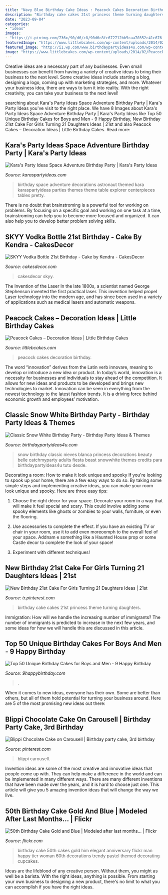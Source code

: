 ```yaml
---
title: "Navy Blue Birthday Cake Ideas : Peacock Cakes Decoration Birthday"
description: "Birthday cake cakes 21st princess theme turning daughters"
date: "2023-09-04"
categories:
- "ideas"
images:
- "https://i.pinimg.com/736x/90/d6/c8/90d6c8fc672712bb5caa70352c41c676.jpg"
featuredImage: "https://www.littlebcakes.com/wp-content/uploads/2014/02/Peacock-Wedding-Cakes.jpg"
featured_image: "http://i1.wp.com/www.birthdaypartyideas4u.com/wp-content/uploads/2016/05/Classic-Snow-White-Birthday-Party-Tutu.jpg"
image: "https://www.littlebcakes.com/wp-content/uploads/2014/02/Peacock-Wedding-Cakes.jpg"
---
```



Creative ideas are a necessary part of any businesses. Even small businesses can benefit from having a variety of creative ideas to bring their business to the next level. Some creative ideas include starting a blog, designing a logo, coming up with marketing strategies, and more. Whatever your business idea, there are ways to turn it into reality. With the right creativity, you can take your business to the next level!

	

		
searching about Kara&#039;s Party Ideas Space Adventure Birthday Party | Kara&#039;s Party Ideas you've visit to the right place. We have 8 Images about Kara&#039;s Party Ideas Space Adventure Birthday Party | Kara&#039;s Party Ideas like Top 50 Unique Birthday Cakes for Boys and Men - 9 Happy Birthday, New Birthday 21st Cake For Girls Turning 21 Daughters Ideas | 21st and also Peacock Cakes – Decoration Ideas | Little Birthday Cakes. Read more:
		
    
## Kara&#039;s Party Ideas Space Adventure Birthday Party | Kara&#039;s Party Ideas

<img loading=lazy src="https://karaspartyideas.com/wp-content/uploads/2019/06/Space-Adventure-Birthday-Party-via-Karas-Party-Ideas-KarasPartyIdeas.com11.jpeg" onerror="this.onerror=null;this.src='https://tse3.mm.bing.net/th?id=OIP.81diPbMpXC1yTorjpW0ZTwHaLH&amp;pid=15.1';" alt="Kara&#039;s Party Ideas Space Adventure Birthday Party | Kara&#039;s Party Ideas">

_Source: karaspartyideas.com_

>birthday space adventure decorations astronaut themed kara karaspartyideas parties themes theme table explorer centerpieces tables pretty. 

	

There is no doubt that brainstroming is a powerful tool for working on problems. By focusing on a specific goal and working on one task at a time, brainstroming can help you to become more focused and organized. It can also help you to develop better problem solving skills.

    
## SKYY Vodka Bottle 21st Birthday - Cake By Kendra - CakesDecor

<img loading=lazy src="https://pic.cakesdecor.com/m/po9r4d0emufij5llsslo.jpg" onerror="this.onerror=null;this.src='https://tse2.mm.bing.net/th?id=OIP.DOLOqLt41hFbnnA-LRrTLAHaJ0&amp;pid=15.1';" alt="SKYY Vodka Bottle 21st Birthday - Cake by Kendra - CakesDecor">

_Source: cakesdecor.com_

>cakesdecor skyy. 

	

The Invention of the Laser
In the late 1800s, a scientist named George Stephenson invented the first practical laser. This invention helped propel Laser technology into the modern age, and has since been used in a variety of applications such as medical lasers and automatic weapons.

    
## Peacock Cakes – Decoration Ideas | Little Birthday Cakes

<img loading=lazy src="https://www.littlebcakes.com/wp-content/uploads/2014/02/Peacock-Wedding-Cakes.jpg" onerror="this.onerror=null;this.src='https://tse1.mm.bing.net/th?id=OIP.QmrgadVDAR4fUvHLkvVZFwHaLG&amp;pid=15.1';" alt="Peacock Cakes – Decoration Ideas | Little Birthday Cakes">

_Source: littlebcakes.com_

>peacock cakes decoration birthday. 

	

The word “innovation” derives from the Latin verb innovare, meaning to develop or introduce a new idea or product. In today’s world, innovation is a necessity for businesses and individuals to stay ahead of the competition. It allows for new ideas and products to be developed and brings new technologies to market. Innovation can be seen in everything from the newest technology to the latest fashion trends. It is a driving force behind economic growth and employees’ motivation.

    
## Classic Snow White Birthday Party - Birthday Party Ideas &amp; Themes

<img loading=lazy src="http://i1.wp.com/www.birthdaypartyideas4u.com/wp-content/uploads/2016/05/Classic-Snow-White-Birthday-Party-Tutu.jpg" onerror="this.onerror=null;this.src='https://tse4.mm.bing.net/th?id=OIP.TNX_cQ_ZR28B45TruoNmHgHaJ4&amp;pid=15.1';" alt="Classic Snow White Birthday Party - Birthday Party Ideas &amp; Themes">

_Source: birthdaypartyideas4u.com_

>snow birthday classic nieves blanca princess decorations beauty belle catchmyparty adults fiesta beast snowwhite themes credits para birthdaypartyideas4u tutu desde. 

	

Decorating a room: How to make it look unique and spooky
If you're looking to spook up your home, there are a few easy ways to do so. By taking some simple steps and implementing creative ideas, you can make your room look unique and spooky. Here are three easy tips:
1. Choose the right décor for your space. Decorate your room in a way that will make it feel special and scary. This could involve adding some spooky elements like ghosts or zombies to your walls, furniture, or even the flooring.

2. Use accessories to complete the effect. If you have an existing TV or chair in your room, use it to add even moreoomph to the overall feel of your space. Addnam e something like a Haunted House prop or some Castle decor to complete the look of your space!

3. Experiment with different techniques!

    
## New Birthday 21st Cake For Girls Turning 21 Daughters Ideas | 21st

<img loading=lazy src="https://i.pinimg.com/736x/90/d6/c8/90d6c8fc672712bb5caa70352c41c676.jpg" onerror="this.onerror=null;this.src='https://tse1.mm.bing.net/th?id=OIP.zhd66NJFdkXtEqPsR2ljiAAAAA&amp;pid=15.1';" alt="New Birthday 21st Cake For Girls Turning 21 Daughters Ideas | 21st">

_Source: tr.pinterest.com_

>birthday cake cakes 21st princess theme turning daughters. 

	

Immigration: How will we handle the increasing number of immigrants?
The number of immigrants is predicted to increase in the next few years, and some ideas for how we will handle this are discussed in this article.

    
## Top 50 Unique Birthday Cakes For Boys And Men - 9 Happy Birthday

<img loading=lazy src="https://www.9happybirthday.com/wp-content/uploads/2017/09/Golden-Birthday-Cake-640x854.jpg" onerror="this.onerror=null;this.src='https://tse3.mm.bing.net/th?id=OIP.9s0Qrow2P4lfGjpyUfaOfAHaJ4&amp;pid=15.1';" alt="Top 50 Unique Birthday Cakes for Boys and Men - 9 Happy Birthday">

_Source: 9happybirthday.com_

>. 

	

When it comes to new ideas, everyone has their own. Some are better than others, but all of them hold potential for turning your business around. Here are 5 of the most promising new ideas out there: 

    
## Blippi Chocolate Cake On Carousell | Birthday Party Cake, 3rd Birthday

<img loading=lazy src="https://i.pinimg.com/736x/8b/ab/04/8bab0458dca1cbe582008d6d784f9b2d.jpg" onerror="this.onerror=null;this.src='https://tse3.mm.bing.net/th?id=OIP.3PIMydaCBxDHVt95l4hDOQHaJ3&amp;pid=15.1';" alt="Blippi Chocolate Cake on Carousell | Birthday party cake, 3rd birthday">

_Source: pinterest.com_

>blippi carousell. 

	

Invention ideas are some of the most creative and innovative ideas that people come up with. They can help make a difference in the world and can be implemented in many different ways. There are many different inventions that have been made over the years, and it is hard to choose just one. This article will give you 5 amazing invention ideas that will change the way we live.

    
## 50th Birthday Cake Gold And Blue | Modeled After Last Months… | Flickr

<img loading=lazy src="https://c1.staticflickr.com/9/8333/8112705861_108ab643d9_b.jpg" onerror="this.onerror=null;this.src='https://tse2.mm.bing.net/th?id=OIP.vYmqTeQfF3U9fK9tylkpOwHaK_&amp;pid=15.1';" alt="50th Birthday Cake Gold and Blue | Modeled after last months… | Flickr">

_Source: flickr.com_

>birthday cake 50th cakes gold him elegant anniversary flickr man happy tier woman 60th decorations trendy pastel themed decorating cupcakes. 

	

Ideas are the lifeblood of any creative person. Without them, you might as well be a barista. With the right ideas, anything is possible. From starting your own business to designing a new product, there's no limit to what you can accomplish if you have the right ideas.

